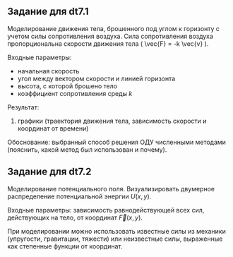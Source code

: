 ## Задание для dt7.1

Моделирование движения тела, брошенного под углом к горизонту с учетом силы сопротивления воздуха. Сила сопротивления воздуха пропорциональна скорости движения тела \( \vec{F} = -k \vec{v} \).

Входные параметры:
- начальная скорость
- угол между вектором скорости и линией горизонта
- высота, с которой брошено тело
- коэффициент сопротивления среды $k$

Результат:
1. графики (траектория движения тела, зависимость скорости и координат от времени)

Обоснование: выбранный способ решения ОДУ численными методами (пояснить, какой метод был использован и почему).


## Задание для dt7.2

Моделирование потенциального поля. Визуализировать двумерное распределение потенциальной энергии $U(x,y)$.

Входные параметры: зависимость равнодействующей всех сил, действующих на тело, от координат $\vec{F}(x,y)$. 

При моделировании можно использовать известные силы из механики (упругости, гравитации, тяжести) или неизвестные силы, выраженные как степенные функции от координат.
